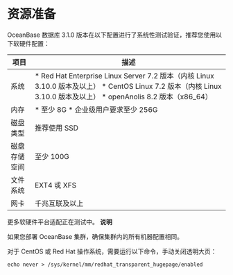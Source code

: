 资源准备 
=========================



OceanBase 数据库 3.1.0 版本在以下配置进行了系统性测试验证，推荐您使用以下软硬件配置：


|   项目   |                                                                                                                                               描述                                                                                                                                               |
|--------|------------------------------------------------------------------------------------------------------------------------------------------------------------------------------------------------------------------------------------------------------------------------------------------------|
| 系统     | * Red Hat Enterprise Linux Server 7.2 版本（内核 Linux 3.10.0 版本及以上）    <!-- --> * CentOS Linux 7.2 版本（内核 Linux 3.10.0 版本及以上）   * openAnolis 8.2 版本（x86_64）    |
| 内存     | * 至少 8G   * 企业级用户要求至少 256G                                                                                                                                                                                  |
| 磁盘类型   | 推荐使用 SSD                                                                                                                                                                                                                                                                                       |
| 磁盘存储空间 | 至少 100G                                                                                                                                                                                                                                                                                        |
| 文件系统   | EXT4 戓 XFS                                                                                                                                                                                                                                                                                     |
| 网卡     | 千兆互联及以上                                                                                                                                                                                                                                                                                        |



更多软硬件平台适配正在测试中。
**说明**



如果您部署 OceanBase 集群，确保集群内的所有机器配置相同。

对于 CentOS 或 Red Hat 操作系统，需要运行以下命令，手动关闭透明大页：

```unknow
echo never > /sys/kernel/mm/redhat_transparent_hugepage/enabled
```


